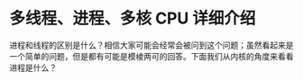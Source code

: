 # 多线程、进程、多核 CPU 详细介绍
进程和线程的区别是什么？相信大家可能会经常会被问到这个问题；虽然看起来是一个简单的问题，但是都有可能是模棱两可的回答。下面我们从内核的角度来看看进程是什么？
